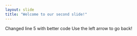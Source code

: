 ```yaml
---
layout: slide
title: "Welcome to our second slide!"
---
```

Changed line 5 with better code
Use the left arrow to go back!
